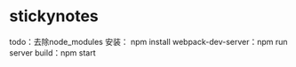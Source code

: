 # stickynotes
todo：去除node_modules
安装： npm install
webpack-dev-server：npm run server
build：npm start
